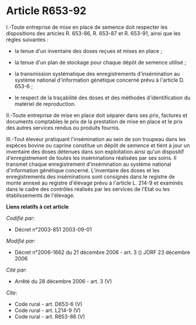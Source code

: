 # Article R653-92

I.-Toute entreprise de mise en place de semence doit respecter les dispositions des articles R. 653-86, R. 653-87 et R.
653-91, ainsi que les règles suivantes :

- la tenue d'un inventaire des doses reçues et mises en place ;

- la tenue d'un plan de stockage pour chaque dépôt de semence utilisé ;

- la transmission systématique des enregistrements d'insémination au système national d'information génétique concerné prévu
à l'article D. 653-6 ;

- le respect de la traçabilité des doses et des méthodes d'identification du matériel de reproduction. 

II.-Toute entreprise de mise en place doit séparer dans ses prix, factures et documents comptables le prix de la prestation
de mise en place et le prix des autres services rendus ou produits fournis. 

III.-Tout éleveur pratiquant l'insémination au sein de son troupeau dans les espèces bovine ou caprine constitue un dépôt de
semence et tient à jour un inventaire des doses détenues dans son exploitation ainsi qu'un dispositif d'enregistrement de
toutes les inséminations réalisées par ses soins. Il transmet chaque enregistrement d'insémination au système national
d'information génétique concerné. L'inventaire des doses et les enregistrements des inséminations sont consignés dans le
registre de monte annexé au registre d'élevage prévu à l'article L. 214-9 et examinés dans le cadre des contrôles réalisés
par les services de l'Etat ou les établissements de l'élevage.

**Liens relatifs à cet article**

_Codifié par_:

  - Décret n°2003-851 2003-09-01

_Modifié par_:

  - Décret n°2006-1662 du 21 décembre 2006 - art. 3 () JORF 23 décembre 2006

_Cité par_:

  - Arrêté du 28 décembre 2006 - art. 3 (V)

_Cite_:

  - Code rural - art. D653-6 (V)
  - Code rural - art. L214-9 (V)
  - Code rural - art. R653-86 (V)
